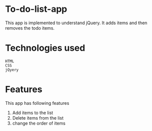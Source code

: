 # To-do-list-app
This app is implemented to understand jQuery. It adds items and then removes the todo items.
# Technologies used
```
HTML
CSS
jQyery
```
# Features
This app has following features
1) Add items to the list
2) Delete items from the list
3) change the order of items


